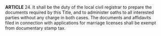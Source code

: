 **ARTICLE** 24. It shall be the duty of the local civil registrar to prepare the documents required by this Title, and to administer oaths to all interested parties without any charge in both cases. The documents and affidavits filed in connection with applications for marriage licenses shall be exempt from documentary stamp tax.
